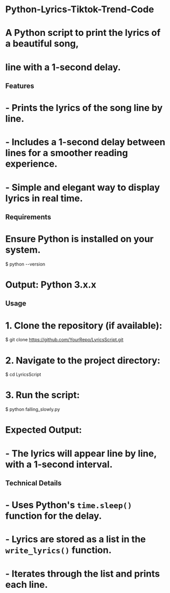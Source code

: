# Python-Lyrics-Tiktok-Trend-Code


# A Python script to print the lyrics of a beautiful song, 
# line with a 1-second delay.

## Features

# - Prints the lyrics of the song line by line.
# - Includes a 1-second delay between lines for a smoother reading experience.
# - Simple and elegant way to display lyrics in real time.

## Requirements

# Ensure Python is installed on your system.

$ python --version
# Output: Python 3.x.x

## Usage

# 1. Clone the repository (if available):
$ git clone https://github.com/YourRepo/LyricsScript.git

# 2. Navigate to the project directory:
$ cd LyricsScript

# 3. Run the script:
$ python falling_slowly.py

# Expected Output:
# - The lyrics will appear line by line, with a 1-second interval.

## Technical Details

# - Uses Python's `time.sleep()` function for the delay.
# - Lyrics are stored as a list in the `write_lyrics()` function.
# - Iterates through the list and prints each line.
